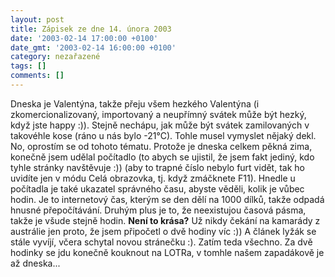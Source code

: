 ```yaml
---
layout: post
title: Zápisek ze dne 14. února 2003
date: '2003-02-14 17:00:00 +0100'
date_gmt: '2003-02-14 16:00:00 +0100'
category: nezařazené
tags: []
comments: []
---
```

<p>Dneska je Valentýna, takže přeju všem
hezkého Valentýna (i zkomercionalizovaný, importovaný a neupřímný svátek může
být hezký, když jste happy :)). Stejně nechápu, jak může být svátek zamilovaných
v takovéhle kose (ráno u nás bylo -21°C). Tohle musel vymyslet nějaký dekl. No,
oprostím se od tohoto tématu. Protože je dneska celkem pěkná zima, konečně jsem
udělal počítadlo (to abych se ujistil, že jsem fakt jediný, kdo tyhle stránky
navštěvuje :)) (aby to trapné číslo nebylo furt vidět, tak ho uvidíte jen v módu
Celá obrazovka, tj. když zmáčknete F11). Hnedle u počítadla je také ukazatel
správného času, abyste věděli, kolik je vůbec hodin. Je to internetový čas,
kterým se den dělí na 1000 dílků, takže odpadá hnusné přepočítávání. Druhým
plus je to, že neexistujou časová pásma, takže je všude stejně hodin. <span style="font-weight:bold">Není to krása?</span>
 Už nikdy čekání na kamarády
z austrálie jen proto, že jsem připočetl o dvě hodiny víc :)) A článek lyžák se
stále vyvíjí, včera schytal novou stránečku :). Zatím teda všechno. Za dvě
hodinky se jdu konečně kouknout na LOTRa, v tomhle našem zapadákově je až dneska...</p>

